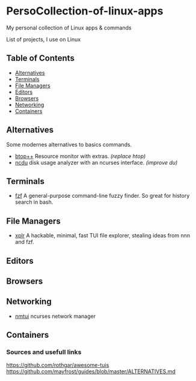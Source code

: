 # PersoCollection-of-linux-apps
My personal collection of Linux apps &amp; commands


List of projects, I use on Linux

## Table of Contents

- [Alternatives](#alternatives)
- [Terminals](#terminals)
- [File Managers](#filemamangers)
- [Editors](#editors)
- [Browsers](#browsers)
- [Networking](#networking)
- [Containers](#containers)


## <a name="alternatives"></a>Alternatives

Some modernes alternatives to basics commands.

- [btop++](https://github.com/aristocratos/btop) Resource monitor with extras. _(replace htop)_
- [ncdu](https://dev.yorhel.nl/ncdu) disk usage analyzer with an ncurses interface. _(improve du)_

## <a name="terminals"></a>Terminals

- [fzf](https://github.com/junegunn/fzf) A general-purpose command-line fuzzy finder. So great for history search in bash.


## <a name="filemanagers"></a>File Managers

- [xplr](https://github.com/sayanarijit/xplr) A hackable, minimal, fast TUI file explorer, stealing ideas from nnn and fzf.


## <a name="editors"></a>Editors


## <a name="browsers"></a>Browsers


## <a name="networking"></a>Networking

- [nmtui](https://developer.gnome.org/NetworkManager/stable/nmtui.html) ncurses network manager


## <a name="containers"></a>Containers




### Sources and usefull links

https://github.com/rothgar/awesome-tuis
https://github.com/mayfrost/guides/blob/master/ALTERNATIVES.md

